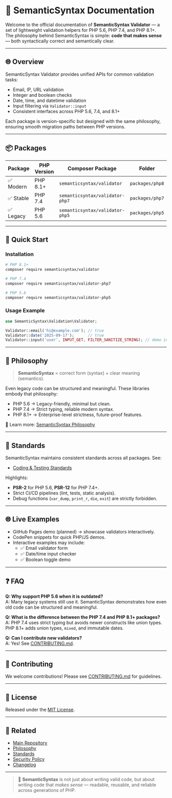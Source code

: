 # 📖 SemanticSyntax Documentation

Welcome to the official documentation of **SemanticSyntax Validator** — a set of lightweight validation helpers for PHP 5.6, PHP 7.4, and PHP 8.1+.  
The philosophy behind SemanticSyntax is simple: **code that makes sense** — both syntactically correct and semantically clear.

---

## 🌐 Overview
SemanticSyntax Validator provides unified APIs for common validation tasks:
- Email, IP, URL validation
- Integer and boolean checks
- Date, time, and datetime validation
- Input filtering via `Validator::input`
- Consistent interfaces across PHP 5.6, 7.4, and 8.1+

Each package is version-specific but designed with the same philosophy, ensuring smooth migration paths between PHP versions.

---

## 📦 Packages

| Package | PHP Version | Composer Package | Folder |
|---------|-------------|------------------|--------|
| ✅ Modern | PHP 8.1+ | `semanticsyntax/validator` | `packages/php8` |
| ✅ Stable | PHP 7.4  | `semanticsyntax/validator-php7` | `packages/php7` |
| ✅ Legacy | PHP 5.6  | `semanticsyntax/validator-php5` | `packages/php5` |

---

## 🚀 Quick Start

### Installation
```bash
# PHP 8.1+
composer require semanticsyntax/validator

# PHP 7.4
composer require semanticsyntax/validator-php7

# PHP 5.6
composer require semanticsyntax/validator-php5
```

### Usage Example
```php
use SemanticSyntax\Validation\Validator;

Validator::email('hi@example.com'); // true
Validator::date('2025-09-17');      // true
Validator::input('user', INPUT_GET, FILTER_SANITIZE_STRING); // demo input validation
```

---

## 🧩 Philosophy
> **SemanticSyntax** = correct form (syntax) + clear meaning (semantics).

Even legacy code can be structured and meaningful. These libraries embody that philosophy:
- PHP 5.6 → Legacy-friendly, minimal but clean.
- PHP 7.4 → Strict typing, reliable modern syntax.
- PHP 8.1+ → Enterprise-level strictness, future-proof features.

📖 Learn more: [SemanticSyntax Philosophy](./philosophy.md)

---

## 📐 Standards
SemanticSyntax maintains consistent standards across all packages. See:
- [Coding & Testing Standards](./standards.md)

Highlights:
- **PSR-2** for PHP 5.6, **PSR-12** for PHP 7.4+.
- Strict CI/CD pipelines (lint, tests, static analysis).
- Debug functions (`var_dump`, `print_r`, `die`, `exit`) are strictly forbidden.

---

## 🌐 Live Examples
- GitHub Pages demo (planned) → showcase validators interactively.
- CodePen snippets for quick PHP/JS demos.
- Interactive examples may include:
  - ✅ Email validator form
  - ✅ Date/time input checker
  - ✅ Boolean toggle demo

---

## ❓ FAQ
**Q: Why support PHP 5.6 when it is outdated?**  
A: Many legacy systems still use it. SemanticSyntax demonstrates how even old code can be structured and meaningful.

**Q: What is the difference between the PHP 7.4 and PHP 8.1+ packages?**  
A: PHP 7.4 uses strict typing but avoids newer constructs like union types. PHP 8.1+ adds union types, `mixed`, and immutable dates.

**Q: Can I contribute new validators?**  
A: Yes! See [CONTRIBUTING.md](../CONTRIBUTING.md).

---

## 🤝 Contributing
We welcome contributions! Please see [CONTRIBUTING.md](../CONTRIBUTING.md) for guidelines.

---

## 📜 License
Released under the [MIT License](../LICENSE).

---

## 🔗 Related
- [Main Repository](https://github.com/SemanticSyntax/php-validator)
- [Philosophy](./philosophy.md)
- [Standards](./standards.md)
- [Security Policy](../SECURITY.md)
- [Changelog](../CHANGELOG.md)

---

> 🧩 **SemanticSyntax** is not just about writing valid code, but about writing code that *makes sense* — readable, reusable, and reliable across generations of PHP.
